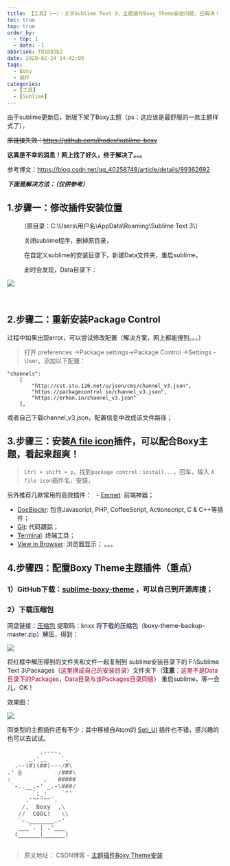 ```yaml
---
title: 【工具】（一）：关于Sublime Text 3，主题插件Boxy Theme安装问题，已解决！
toc: true
top: true
order_by:
  - top: 1
  - date: -1
abbrlink: f81089b2
date: 2020-02-24 14:42:09
tags:
  - Boxy
  - 插件
categories:
  - [工具]
  - [Sublime]
---
```


由于sublime更新后，新版下架了Boxy主题（ps：这应该是最舒服的一款主题样式了），

~~原链接失效：https://github.com/ihodev/sublime-boxy~~

**这真是不幸的消息！网上找了好久，终于解决了。。。**

<!-- more -->

参考博文：https://blog.csdn.net/qq_40258748/article/details/89362692



***下面是解决方法：（仅供参考）***


## 1.步骤一：修改插件安装位置
        （原目录：C:\Users\用户名\AppData\Roaming\Sublime Text 3\）

          关闭sublime程序，删掉原目录，

          在自定义sublime的安装目录下，新建Data文件夹，重启sublime，

          此时会发现，Data目录下：

![](https://img-blog.csdnimg.cn/2019091722383619.png?x-oss-process=image/watermark,type_ZmFuZ3poZW5naGVpdGk,shadow_10,text_aHR0cHM6Ly9ibG9nLmNzZG4ubmV0L3dlaXhpbl80MTU5OTg1OA==,size_16,color_FFFFFF,t_70)

           

## 2.步骤二：重新安装Package Control

过程中如果出现error，可以尝试修改配置（解决方案，网上都能搜到。。。）

> 打开 preferences ->Package settings->Package Control ->Settings - User，添加以下配置：

```
"channels":
    [
        "http://cst.stu.126.net/u/json/cms/channel_v3.json",
        "https://packagecontrol.io/channel_v3.json",
        "https://erhan.in/channel_v3.json"
    ],
```
或者自己下载channel_v3.json，配置信息中改成该文件路径；

## 3.步骤三：安装[A file icon](https://packagecontrol.io/packages/A%20File%20Icon)插件，可以配合Boxy主题，看起来超爽！
> `Ctrl + shift + p`，找到`package control：install...`，回车，输入 `A file icon`插件名，安装，

另外推荐几款常用的高效插件：
  - [Emmet](https://packagecontrol.io/packages/Emmet): 前端神器；
  - [DocBlockr](https://packagecontrol.io/packages/DocBlockr): 包含Javascript, PHP, CoffeeScript, Actionscript, C & C++等插件；
  - [Git](https://packagecontrol.io/packages/Git): 代码跟踪；
  - [Terminal](https://packagecontrol.io/packages/Terminal): 终端工具；
  - [View in Browser](https://packagecontrol.io/packages/View%20In%20Browser): 浏览器显示；
  。。。

## 4.步骤四：配置Boxy Theme主题插件（重点）

### 1）GitHub下载：[sublime-boxy-theme](https://github.com/bofm/sublime-boxy-theme) ，可以自己到开源库搜；

### 2）下载压缩包
  网盘链接：[压缩包](https://pan.baidu.com/s/1SWNKD75Gm0IVzMI8_8589w)
  提取码：knxx
 <font color="rgb(30, 144, 255)">将下载的压缩包（boxy-theme-backup-master.zip）解压</font>，得到：

![](https://img-blog.csdnimg.cn/20190917232402189.png)

将红框中解压得到的文件夹和文件一起复制到 sublime安装目录下的 F:\Sublime Text 3\Packages（<font color="rgb(250, 235, 215)">这里换成自己的安装目录</font>）文件夹下（__注意__：<font color="rgb(100, 149, 237)">这里不是Data目录下的Packages，Data目录与该Packages目录同级</font>）
重启sublime，等一会儿，OK！

效果图：

![](https://img-blog.csdnimg.cn/20190917233107358.png?x-oss-process=image/watermark,type_ZmFuZ3poZW5naGVpdGk,shadow_10,text_aHR0cHM6Ly9ibG9nLmNzZG4ubmV0L3dlaXhpbl80MTU5OTg1OA==,size_16,color_FFFFFF,t_70)

同类型的主题插件还有不少：其中移植自Atom的 [Seti_UI](https://packagecontrol.io/packages/Seti_UI) 插件也不错，感兴趣的也可以去试试。

<div align="left" style="height: auto;margin: auto;">
    <pre style="white-space: all;background-color: rgb(255, 255, 255);opacity: 0.5;color: black;font-weight: bold;">
         .----.
      _.'__    `. 
  .--(#)(##)---/#\
.' @          /###\
:         ,   #####
 `-..__.-' _.-\###/  
       `;_:    `"'
     .'"""""`. 
    /,  Boxy  ,\
   //  COOL!   \\
   `-._______.-'
   ___`. | .'___ 
  (______|______)         
    </pre>
   
</div>


> 原文地址： CSDN博客 - [主题插件Boxy Theme安装](https://blog.csdn.net/weixin_41599858/article/details/100942288)


